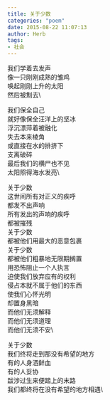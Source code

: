 ```yaml
---
title: 关于少数
categories: "poem"
date: 2015-08-22 11:07:13
author: Herb
tags:
- 社会
---
```

我们学着去发声\
像一只刚刚成熟的雏鸡\
唤起刚刚上升的太阳\
然后被劁去\

我们保全自己\
就好像保全汪洋上的坚冰\
浮沉漂萍着被融化\
失去本来棱角\
或直接在水的排挤下\
支离破碎\
最后我们的横尸也不见\
太阳照得海水发亮\

关于少数\
这世间所有对正义的疾呼\
都发不出声响\
所有发出的声响的疾呼\
都被摧残\
关于少数\
都被他们用最大的恶意包裹\
关于少数\
都被他们粗暴地无限期搁置\
用恐怖阻止一个人执言\
迫使我们放弃应有的权利\
侵占本就不属于他们的东西\
使我们心怀光明\
却置身黑暗\
而他们无须解释\
而他们无须道理\
而他们无须不安\

关于少数\
我们终将走到那没有希望的地方\
有的人身洒鲜血\
有的人妥协\
跋涉过生来便踏上的末路\
我们都终将在没有希望的地方相遇\
